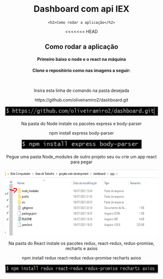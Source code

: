 <div align='center'>
    <h1>Dashboard com api IEX</h1>

    <h2>Como rodar a aplicação</h2>
<<<<<<< HEAD
    <h2>Como rodar a aplicação</h2>

<h4>Primeiro baixo o node e o react na máquina</h4>
<h4>Clone o repositório como nas imagens a seguir: </h4>
<br />
<div>
    <p>Insira esta linha de comando na pasta desejada</p>
    <p>https://github.com/oliveiramiro2/dashboard.git</p>
    <img src='https://github.com/oliveiramiro2/dashboard/blob/main/imgsReadMe/download3.png?raw=true' height='30' />
    <p>Na pasta do Node instale os pacotes express e body-parser</p>
    <p>npm install express body-parser</p>
    <img src='https://github.com/oliveiramiro2/dashboard/blob/main/imgsReadMe/libsNode.png?raw=true' height='30' />
    <p>Pegue uma pasta Node_modules de outro projeto seu ou crie um app react para pegar</p>
    <img src='https://github.com/oliveiramiro2/dashboard/blob/main/imgsReadMe/mostrandoNode.png?raw=true' height='220' />
    <p>Na pasta do React instale os pacotes redux, react-redux, redux-promise, recharts e axios</p>  
    <p>npm install redux react-redux redux-promise recharts axios</p>
    <img src='https://github.com/oliveiramiro2/dashboard/blob/main/imgsReadMe/libsNecessarias.png?raw=true' height='30' />
</div>
</div>
